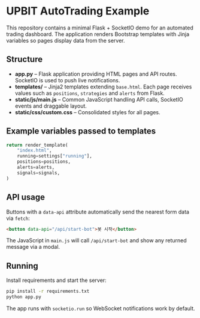# UPBIT AutoTrading Example

This repository contains a minimal Flask + SocketIO demo for an automated trading dashboard. The application renders Bootstrap templates with Jinja variables so pages display data from the server.

## Structure
- **app.py** – Flask application providing HTML pages and API routes. SocketIO is used to push live notifications.
- **templates/** – Jinja2 templates extending `base.html`. Each page receives values such as `positions`, `strategies` and `alerts` from Flask.
- **static/js/main.js** – Common JavaScript handling API calls, SocketIO events and draggable layout.
- **static/css/custom.css** – Consolidated styles for all pages.

## Example variables passed to templates
```python
return render_template(
    "index.html",
    running=settings["running"],
    positions=positions,
    alerts=alerts,
    signals=signals,
)
```

## API usage
Buttons with a `data-api` attribute automatically send the nearest form data via `fetch`:
```html
<button data-api="/api/start-bot">봇 시작</button>
```
The JavaScript in `main.js` will call `/api/start-bot` and show any returned message via a modal.

## Running
Install requirements and start the server:
```bash
pip install -r requirements.txt
python app.py
```
The app runs with `socketio.run` so WebSocket notifications work by default.
